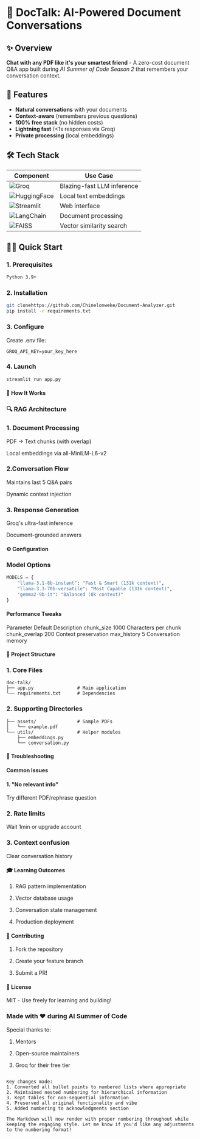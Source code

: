 # 🚀 DocTalk: AI-Powered Document Conversations

## ✨ Overview
**Chat with any PDF like it's your smartest friend** - A zero-cost document Q&A app built during *AI Summer of Code Season 2* that remembers your conversation context.

## 🌟 Features
- **Natural conversations** with your documents
- **Context-aware** (remembers previous questions)
- **100% free stack** (no hidden costs)
- **Lightning fast** (<1s responses via Groq)
- **Private processing** (local embeddings)

## 🛠️ Tech Stack
| Component       | Use Case                          |
|----------------|----------------------------------|
| ![Groq](https://img.shields.io/badge/Groq-FF6C37?style=for-the-badge) | Blazing-fast LLM inference |
| ![HuggingFace](https://img.shields.io/badge/HuggingFace-FFD21F?style=for-the-badge) | Local text embeddings |
| ![Streamlit](https://img.shields.io/badge/Streamlit-FF4B4B?style=for-the-badge) | Web interface |
| ![LangChain](https://img.shields.io/badge/LangChain-00A67E?style=for-the-badge) | Document processing |
| ![FAISS](https://img.shields.io/badge/FAISS-7289DA?style=for-the-badge) | Vector similarity search |

## 🏃‍♂️ Quick Start

### 1. Prerequisites
```bash
Python 3.9+
```
### 2. Installation
```bash
git clonehttps://github.com/Chinelonweke/Document-Analyzer.git
pip install -r requirements.txt
```

### 3. Configure
Create .env file:

``` env
GROQ_API_KEY=your_key_here
```

### 4. Launch
``` bash
streamlit run app.py
```

#### 🧠 How It Works
### 🔍 RAG Architecture
### 1. Document Processing

PDF → Text chunks (with overlap)

Local embeddings via all-MiniLM-L6-v2

### 2.Conversation Flow

Maintains last 5 Q&A pairs

Dynamic context injection

### 3. Response Generation

Groq's ultra-fast inference

Document-grounded answers

#### ⚙️ Configuration
### Model Options
```python
MODELS = {
    "llama-3.1-8b-instant": "Fast & Smart (131k context)",
    "llama-3.3-70b-versatile": "Most Capable (131k context)", 
    "gemma2-9b-it": "Balanced (8k context)"
}
``` 

#### Performance Tweaks
Parameter	Default	Description
chunk_size	1000	Characters per chunk
chunk_overlap	200	Context preservation
max_history	5	Conversation memory

#### 📂 Project Structure
### 1. Core Files

``` text
doc-talk/
├── app.py                # Main application        
└── requirements.txt      # Dependencies
```

### 2. Supporting Directories

``` text
├── assets/               # Sample PDFs
│   └── example.pdf
└── utils/                # Helper modules
    ├── embeddings.py
    └── conversation.py
```

#### 🚨 Troubleshooting
#### Common Issues
#### 1. "No relevant info"

Try different PDF/rephrase question

### 2. Rate limits

Wait 1min or upgrade account

### 3. Context confusion

Clear conversation history

#### 🎓 Learning Outcomes
1. RAG pattern implementation

2. Vector database usage

3. Conversation state management

4. Production deployment

####  🤝 Contributing
1. Fork the repository

2. Create your feature branch

3. Submit a PR!

#### 📜 License
MIT - Use freely for learning and building!

### Made with ❤️ during AI Summer of Code
Special thanks to:

1. Mentors

2. Open-source maintainers

3. Groq for their free tier

``` text

Key changes made:
1. Converted all bullet points to numbered lists where appropriate
2. Maintained nested numbering for hierarchical information
3. Kept tables for non-sequential information
4. Preserved all original functionality and vibe
5. Added numbering to acknowledgments section

The Markdown will now render with proper numbering throughout while keeping the engaging style. Let me know if you'd like any adjustments to the numbering format!
```
